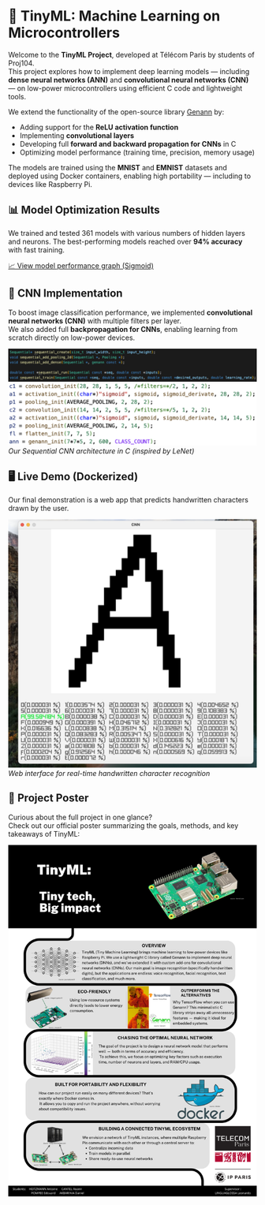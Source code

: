 # 🤖 TinyML: Machine Learning on Microcontrollers

Welcome to the **TinyML Project**, developed at Télécom Paris by students of Proj104.  
This project explores how to implement deep learning models — including **dense neural networks (ANN)** and **convolutional neural networks (CNN)** — on low-power microcontrollers using efficient C code and lightweight tools.

We extend the functionality of the open-source library [Genann](https://github.com/codeplea/genann) by:

- Adding support for the **ReLU activation function**
- Implementing **convolutional layers**
- Developing full **forward and backward propagation for CNNs** in C
- Optimizing model performance (training time, precision, memory usage)

The models are trained using the **MNIST** and **EMNIST** datasets and deployed using Docker containers, enabling high portability — including to devices like Raspberry Pi.

## 📊 Model Optimization Results

We trained and tested 361 models with various numbers of hidden layers and neurons. The best-performing models reached over **94% accuracy** with fast training.

[📈 View model performance graph (Sigmoid)](./README-src/Performance.png)


## 🧠 CNN Implementation

To boost image classification performance, we implemented **convolutional neural networks (CNN)** with multiple filters per layer.  
We also added full **backpropagation for CNNs**, enabling learning from scratch directly on low-power devices.

![Sequential CNN Diagram](./README-src/Sequential.png)
![Sequential CNN Diagram](./README-src/architecture.png)
*Our Sequential CNN architecture in C (inspired by LeNet)*

## 🖥️ Live Demo (Dockerized)

Our final demonstration is a web app that predicts handwritten characters drawn by the user.

![Demo Interface](./README-src/test.png)
*Web interface for real-time handwritten character recognition*

## 📌 Project Poster

Curious about the full project in one glance?  
Check out our official poster summarizing the goals, methods, and key takeaways of TinyML:

![TinyML Poster](./README-src/poster.png)
